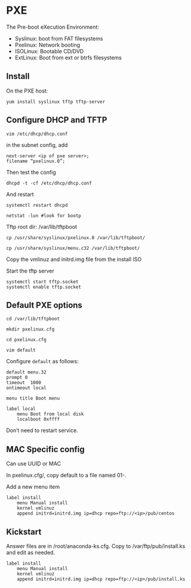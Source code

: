 # PXE

The Pre-boot eXecution Environment:

- Syslinux: boot from FAT filesystems
- Pxelinux: Network booting
- ISOLinux: Bootable CD/DVD
- ExtLinux: Boot from ext or btrfs filesystems

## Install

On the PXE host:

    yum install syslinux tftp tftp-server

## Configure DHCP and TFTP

    vim /etc/dhcp/dhcp.conf

in the subnet config, add

    next-server <ip of pxe server>;
    filename “pxelinux.0”;

Then test the config

    dhcpd -t -cf /etc/dhcp/dhcp.conf

And restart

    systemctl restart dhcpd

    netstat -lun #look for bootp

Tftp root dir: /var/lib/tftpboot

    cp /usr/share/syslinux/pxelinux.0 /var/lib/tftpboot/

    cp /usr/share/syslinux/menu.c32 /var/lib/tftpboot/
    
Copy the vmlinuz and initrd.img file from the install ISO

Start the tftp server

    systemctl start tftp.socket
    systemctl enable tftp.socket

## Default PXE options

    cd /var/lib/tftpboot

    mkdir pxelinux.cfg

    cd pxelinux.cfg

    vim default

Configure `default` as follows:

    default menu.32
    prompt 0
    timeout  1000
    ontimeout local

    menu title Boot menu
 
    label local
        menu Boot from local disk
        localboot 0xffff

Don’t need to restart service.

## MAC Specific config

Can use UUID or MAC 

In pxelinux.cfg/, copy default to a file named 01-<macaddr>.

Add a new menu item

    label install
        menu Manual install
        kernel vmlinuz
        append initrd=initrd.img ip=dhcp repo=ftp://<ip>/pub/centos

## Kickstart

Answer files are in /root/anaconda-ks.cfg. Copy to /var/ftp/pub/install.ks and edit as needed.

    label install
        menu Manual install
        kernel vmlinuz
        append initrd=initrd.img ip=dhcp repo=ftp://<ip>/pub/install.ks




